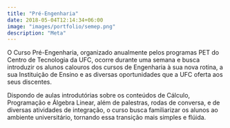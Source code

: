 ```yaml
---
title: "Pré-Engenharia"
date: 2018-05-04T12:14:34+06:00
image: "images/portfolio/semep.png"
description: "Meta"
--- 
```


O Curso Pré-Engenharia, organizado anualmente pelos programas PET do Centro de Tecnologia
da UFC, ocorre durante uma semana e busca introduzir os alunos calouros dos cursos de
Engenharia à sua nova rotina, a sua Instituição de Ensino e as diversas oportunidades que a
UFC oferta aos seus discentes. 

Dispondo de aulas introdutórias sobre os conteúdos de Cálculo,
Programação e Álgebra Linear, além de palestras, rodas de conversa, e de diversas atividades
de integração, o curso busca familiarizar os alunos ao ambiente universitário, tornando essa
transição mais simples e flúida.






